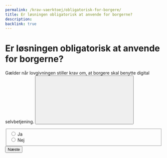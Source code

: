 ```yaml
---
permalink: /krav-vaerktoej/obligatorisk-for-borgere/
title: Er løsningen obligatorisk at anvende for borgerne?
description:
backlink: true 
---
```

<h1 id="page-legend">Er løsningen obligatorisk at anvende for borgerne?</h1>
<p>Gælder når lovgivningen stiller krav om, at borgere skal benytte digital selvbetjening. <span class="tooltip-wrapper" data-tooltip="Stiller lovgivningen krav om, at borgerne skal benytte digital selvbetjening, når de vil indberette, anmelde eller ansøge inden for det konkrete område?" data-tooltip-id="helpicon-mandatory" data-position="above" data-trigger="click">
    <button class="button button-unstyled tooltip-target" type="button" aria-label="Læs mere">
        <svg class="icon-svg mr-0 mt-0" focusable="false" aria-hidden="true"><use xlink:href="#help"></use></svg>
    </button>
</span></p>
<form method="post" action="." id="form-Q300">
    <div class="form-group">
        <fieldset aria-labelledby="page-legend">
            <span class="form-error-message d-none" id="error-message"></span>
            <div class="form-group-radio">
                <input type="radio" id="radio-yes" name="radio" class="form-radio" value="1">
                <label class="form-label" for="radio-yes">Ja</label>
            </div>
            <div class="form-group-radio">
                <input type="radio" id="radio-no" name="radio" class="form-radio" value="0">
                <label class="form-label" for="radio-no">Nej</label>
            </div>
        </fieldset>
    </div>
    <button type="submit" class="button button-primary mt-9">Næste</button>
</form>
